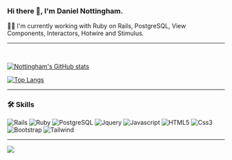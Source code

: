 ### Hi there 👋, I'm Daniel Nottingham.

👨‍💻 I'm currently working with Ruby on Rails, PostgreSQL, View Components, Interactors, Hotwire and Stimulus.
<hr/>

<div style="display: inline_block"><br>

  [![Nottingham's GitHub stats](https://github-readme-stats.vercel.app/api?username=danielnottingham&theme=dracula)](https://github.com/danielnottingham/github-readme-stats)

  [![Top Langs](https://github-readme-stats.vercel.app/api/top-langs/?username=danielnottingham&layout=compact&theme=dracula)](https://github.com/danielnottingham/github-readme-stats)
</div>
<hr/>

### 🛠️ Skills

![Rails](	https://img.shields.io/badge/Ruby_on_Rails-CC0000?style=for-the-badge&logo=ruby-on-rails&logoColor=white)
![Ruby](	https://img.shields.io/badge/Ruby-CC342D?style=for-the-badge&logo=ruby&logoColor=white)
![PostgreSQL](	https://img.shields.io/badge/PostgreSQL-316192?style=for-the-badge&logo=postgresql&logoColor=white)
![Jquery](		https://img.shields.io/badge/jQuery-0769AD?style=for-the-badge&logo=jquery&logoColor=white)
![Javascript](	https://img.shields.io/badge/JavaScript-F7DF1E?style=for-the-badge&logo=javascript&logoColor=black)
![HTML5](	https://img.shields.io/badge/HTML5-E34F26?style=for-the-badge&logo=html5&logoColor=white)
![Css3](	https://img.shields.io/badge/CSS3-1572B6?style=for-the-badge&logo=css3&logoColor=white)
![Bootstrap](	https://img.shields.io/badge/Bootstrap-563D7C?style=for-the-badge&logo=bootstrap&logoColor=white)
![Tailwind](	https://img.shields.io/badge/Tailwind_CSS-38B2AC?style=for-the-badge&logo=tailwind-css&logoColor=white)

<hr/>

<div>
  <a href="https://www.linkedin.com/in/daniel-nottingham-433713177/" target="_blank">
    <img src="https://img.shields.io/badge/LinkedIn-0077B5?style=for-the-badge&logo=linkedin&logoColor=white">
  </a>
</div>

